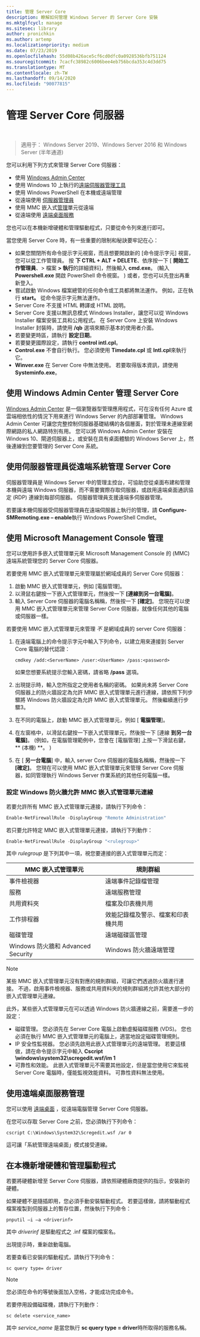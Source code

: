 ```yaml
---
title: 管理 Server Core
description: 瞭解如何管理 Windows Server 的 Server Core 安裝
ms.mktglfcycl: manage
ms.sitesec: library
author: pronichkin
ms.author: artemp
ms.localizationpriority: medium
ms.date: 07/23/2019
ms.openlocfilehash: 55d08b426ace5cf6cd0dfc0a0928536bfb751124
ms.sourcegitcommit: 7cacfc38982c6006bee4eb756bcda353c4d3dd75
ms.translationtype: MT
ms.contentlocale: zh-TW
ms.lasthandoff: 09/14/2020
ms.locfileid: "90077815"
---
```

# <a name="manage-a-server-core-server"></a>管理 Server Core 伺服器
 
> 適用于： Windows Server 2019、Windows Server 2016 和 Windows Server (半年通道) 

您可以利用下列方式來管理 Server Core 伺服器：
- 使用 [Windows Admin Center](../../manage/windows-admin-center/overview.md)
- 使用 Windows 10 上執行的[遠端伺服器管理工具](../../remote/remote-server-administration-tools.md)
- 使用 Windows PowerShell 在本機或遠端管理
- 從遠端使用 [伺服器管理員](../server-manager/server-manager.md)
- 使用 MMC 嵌入式[管理](#managing-with-microsoft-management-console)單元從遠端
- 從遠端使用 [遠端桌面服務](#managing-with-remote-desktop-services)

您也可以在本機新增硬體和管理驅動程式，只要從命令列來進行即可。

當您使用 Server Core 時，有一些重要的限制和秘訣要牢記在心：

- 如果您關閉所有命令提示字元視窗，而且想要開啟新的 [命令提示字元] 視窗，您可以從工作管理員。 按 **下 CTRL \+ ALT \+ DELETE**、依序按一下 [ **開始工作管理員**、> 檔案 **> 執行**的詳細資料]，然後輸入 **cmd.exe**。  (輸入 **Powershell.exe** 開啟 PowerShell 命令視窗。 ) 或者，您也可以先登出再重新登入。
- 嘗試啟動 Windows 檔案總管的任何命令或工具都將無法運作。 例如，正在執行 **start。** 從命令提示字元無法運作。
- Server Core 不支援 HTML 轉譯或 HTML 說明。
- Server Core 支援以無訊息模式 Windows Installer，讓您可以從 Windows Installer 檔案安裝工具和公用程式。 在 Server Core 上安裝 Windows Installer 封裝時，請使用 **/qb** 選項來顯示基本的使用者介面。
- 若要變更時區，請執行 **設定日期**。
- 若要變更國際設定，請執行 **control intl.cpl**。
- **Control.exe** 不會自行執行。 您必須使用 **Timedate.cpl** 或 **Intl.cpl**來執行它。
- **Winver.exe** 在 Server Core 中無法使用。 若要取得版本資訊，請使用 **Systeminfo.exe**。

## <a name="managing-server-core-with-windows-admin-center"></a>使用 Windows Admin Center 管理 Server Core
[Windows Admin Center](../../manage/windows-admin-center/overview.md) 是一個瀏覽器型管理應用程式，可在沒有任何 Azure 或雲端相依性的情況下用來進行 Windows Server 的內部部署管理。 Windows Admin Center 可讓您完整控制伺服器基礎結構的各個層面，對於管理未連線至網際網路的私人網路特別有用。 您可以將 Windows Admin Center 安裝在 Windows 10、閘道伺服器上，或安裝在具有桌面體驗的 Windows Server 上，然後連線到您要管理的 Server Core 系統。

## <a name="managing-server-core-remotely-with-server-manager"></a>使用伺服器管理員從遠端系統管理 Server Core

伺服器管理員是 Windows Server 中的管理主控台，可協助您從桌面布建和管理本機與遠端 Windows 伺服器，而不需要實際存取伺服器，或啟用遠端桌面通訊協定 (RDP) 連線到每部伺服器。 伺服器管理員支援遠端多伺服器管理。

若要讓本機伺服器受伺服器管理員在遠端伺服器上執行的管理，請 **Configure-SMRemoting.exe – enable**執行 Windows PowerShell Cmdlet。

## <a name="managing-with-microsoft-management-console"></a>使用 Microsoft Management Console 管理

您可以使用許多嵌入式管理單元來 Microsoft Management Console 的 (MMC) 遠端系統管理您的 Server Core 伺服器。

若要使用 MMC 嵌入式管理單元來管理屬於網域成員的 Server Core 伺服器：

1. 啟動 MMC 嵌入式管理單元，例如 [電腦管理]。
2. 以滑鼠右鍵按一下嵌入式管理單元，然後按一下 **[連線到另一台電腦]**。
2. 輸入 Server Core 伺服器的電腦名稱稱，然後按一下 **[確定]**。 您現在可以使用 MMC 嵌入式管理單元來管理 Server Core 伺服器，就像任何其他的電腦或伺服器一樣。

若要使用 MMC 嵌入式管理單元來管理 *不* 是網域成員的 server Core 伺服器：

1. 在遠端電腦上的命令提示字元中輸入下列命令，以建立用來連接到 Server Core 電腦的替代認證：

   ```
   cmdkey /add:<ServerName> /user:<UserName> /pass:<password>
   ```

   如果您想要系統提示您輸入密碼，請省略 **/pass** 選項。

2. 出現提示時，輸入您所指定之使用者名稱的密碼。
   如果尚未將 Server Core 伺服器上的防火牆設定為允許 MMC 嵌入式管理單元進行連線，請依照下列步驟將 Windows 防火牆設定為允許 MMC 嵌入式管理單元。 然後繼續進行步驟3。
3. 在不同的電腦上，啟動 MMC 嵌入式管理單元，例如 [ **電腦管理**]。
4. 在左窗格中，以滑鼠右鍵按一下嵌入式管理單元，然後按一下 [連線 **到另一台電腦]**。  (例如，在電腦管理範例中，您會在 [電腦管理] 上按一下滑鼠右鍵， ** (本機) **。 ) 
5. 在 [ **另一台電腦**] 中，輸入 server Core 伺服器的電腦名稱稱，然後按一下 **[確定]**。 您現在可以使用 MMC 嵌入式管理單元來管理 Server Core 伺服器，如同管理執行 Windows Server 作業系統的其他任何電腦一樣。

### <a name="to-configure-windows-firewall-to-allow-mmc-snap-ins-to-connect"></a>設定 Windows 防火牆允許 MMC 嵌入式管理單元連線
若要允許所有 MMC 嵌入式管理單元連接，請執行下列命令：

```PowerShell
Enable-NetFirewallRule -DisplayGroup "Remote Administration"
```

若只要允許特定 MMC 嵌入式管理單元連接，請執行下列動作：

```PowerShell
Enable-NetFirewallRule -DisplayGroup "<rulegroup>"
```

其中 *rulegroup* 是下列其中一項，視您要連接的嵌入式管理單元而定：

| MMC 嵌入式管理單元                            | 規則群組                                            |
| ---------------------------------------- | ------------------------------------------------------- |
| 事件檢視器                           | 遠端事件記錄檔管理                           |
| 服務                               | 遠端服務管理                             |
| 共用資料夾                         | 檔案及印表機共用                              |
| 工作排程器                         | 效能記錄檔及警示、檔案和印表機共用 |
| 磁碟管理                        | 遠端磁碟區管理                              |
| Windows 防火牆和 Advanced Security | Windows 防火牆遠端管理                    |


> [!NOTE]
> 某些 MMC 嵌入式管理單元沒有對應的規則群組，可讓它們透過防火牆進行連接。 不過，啟用事件檢視器、服務或共用資料夾的規則群組將允許其他大部分的嵌入式管理單元連線。
>
> 此外，某些嵌入式管理單元在可以透過 Windows 防火牆連線之前，需要進一步的設定：
>
> - 磁碟管理。 您必須先在 Server Core 電腦上啟動虛擬磁碟服務 (VDS)。 您也必須在執行 MMC 嵌入式管理單元的電腦上，適當地設定磁碟管理規則。
> - IP 安全性監視器。 您必須先啟用此嵌入式管理單元的遠端管理。 若要這樣做，請在命令提示字元中輸入 **Cscript \windows\system32\scregedit.wsf/im 1**
> - 可靠性和效能。 此嵌入式管理單元不需要其他設定，但是當您使用它來監視 Server Core 電腦時，僅能監視效能資料。 可靠性資料無法使用。

## <a name="managing-with-remote-desktop-services"></a>使用遠端桌面服務管理

您可以使用 [遠端桌面](../../remote/remote-desktop-services/welcome-to-rds.md) ，從遠端電腦管理 Server Core 伺服器。

在您可以存取 Server Core 之前，您必須執行下列命令：

```
cscript C:\Windows\System32\Scregedit.wsf /ar 0
```

這可讓「系統管理遠端桌面」模式接受連線。

## <a name="add-hardware-and-manage-drivers-locally"></a>在本機新增硬體和管理驅動程式

若要將硬體新增至 Server Core 伺服器，請依照硬體廠商提供的指示，安裝新的硬體。

如果硬體不是隨插即用，您必須手動安裝驅動程式。 若要這樣做，請將驅動程式檔案複製到伺服器上的暫存位置，然後執行下列命令：

```
pnputil –i –a <driverinf>
```

其中 *driverinf* 是驅動程式之 .inf 檔案的檔案名。

出現提示時，重新啟動電腦。

若要查看已安裝的驅動程式，請執行下列命令：

```
sc query type= driver
```

> [!NOTE]
> 您必須在命令的等號後面加入空格，才能成功完成命令。

若要停用設備磁碟機，請執行下列動作：

```
sc delete <service_name>
```

其中 *service_name* 是當您執行 **sc query type = driver**時所取得的服務名稱。